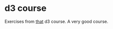 # d3 course

Exercises from  [that]([that](https://www.udemy.com/course/learn-d3js-for-data-visualization)) d3 course. A very good course.